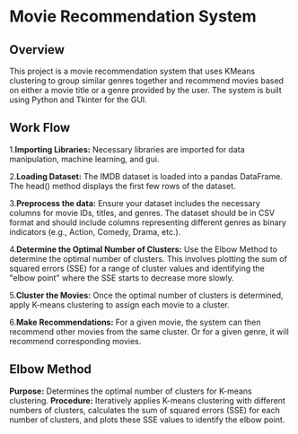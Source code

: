 # Movie Recommendation System

## Overview
This project is a movie recommendation system that uses KMeans clustering to group similar genres together and recommend movies based on either a movie title or a genre provided by the user. The system is built using Python and Tkinter for the GUI.

## Work Flow
1.**Importing Libraries:**
    Necessary libraries are imported for data manipulation, machine learning, and gui.
    
2.**Loading Dataset:**
    The IMDB dataset is loaded into a pandas DataFrame. The head() method displays the first few rows of the dataset.

3.**Preprocess the data:**
    Ensure your dataset includes the necessary columns for movie IDs, titles, and genres. 
    The dataset should be in CSV format and should include columns representing different genres as binary indicators (e.g., Action, Comedy, Drama, etc.).
    
4.**Determine the Optimal Number of Clusters:**
    Use the Elbow Method to determine the optimal number of clusters. 
    This involves plotting the sum of squared errors (SSE) for a range of cluster values and identifying the "elbow point" where the SSE starts to decrease more slowly.

5.**Cluster the Movies:**
    Once the optimal number of clusters is determined, apply K-means clustering to assign each movie to a cluster. 
   
6.**Make Recommendations:**
    For a given movie, the system can then recommend other movies from the same cluster.
    Or for a given genre, it will recommend corresponding movies.

## Elbow Method
  **Purpose:** Determines the optimal number of clusters for K-means clustering.
  **Procedure:** Iteratively applies K-means clustering with different numbers of clusters, calculates the sum of squared errors (SSE) for each number of clusters, and plots these SSE values to identify the elbow point.
